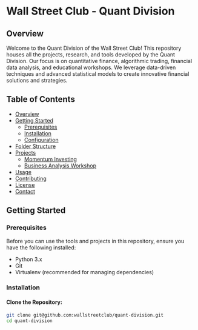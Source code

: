 # Wall Street Club - Quant Division

## Overview
Welcome to the Quant Division of the Wall Street Club! This repository houses all the projects, research, and tools developed by the Quant Division. Our focus is on quantitative finance, algorithmic trading, financial data analysis, and educational workshops. We leverage data-driven techniques and advanced statistical models to create innovative financial solutions and strategies.

## Table of Contents
- [Overview](#overview)
- [Getting Started](#getting-started)
  - [Prerequisites](#prerequisites)
  - [Installation](#installation)
  - [Configuration](#configuration)
- [Folder Structure](#folder-structure)
- [Projects](#projects)
  - [Momentum Investing](#momentum-investing)
  - [Business Analysis Workshop](#business-analysis-workshop)
- [Usage](#usage)
- [Contributing](#contributing)
- [License](#license)
- [Contact](#contact)

## Getting Started

### Prerequisites
Before you can use the tools and projects in this repository, ensure you have the following installed:
- Python 3.x
- Git
- Virtualenv (recommended for managing dependencies)

### Installation
#### Clone the Repository:

```bash
git clone git@github.com:wallstreetclub/quant-division.git
cd quant-division
